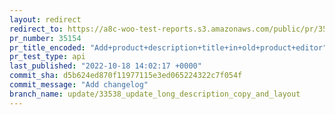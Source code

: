 ```yaml
---
layout: redirect
redirect_to: https://a8c-woo-test-reports.s3.amazonaws.com/public/pr/35154/api/index.html
pr_number: 35154
pr_title_encoded: "Add+product+description+title+in+old+product+editor"
pr_test_type: api
last_published: "2022-10-18 14:02:17 +0000"
commit_sha: d5b624ed870f11977115e3ed065224322c7f054f
commit_message: "Add changelog"
branch_name: update/33538_update_long_description_copy_and_layout
---
```

